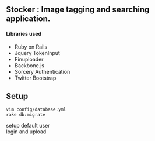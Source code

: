 ## Stocker : Image tagging and searching application.

#### Libraries used

- Ruby on Rails
- Jquery TokenInput
- Finuploader
- Backbone.js
- Sorcery Authentication
- Twitter Bootstrap

## Setup

~~~
vim config/database.yml  
rake db:migrate
~~~~
setup default user  
login and upload
